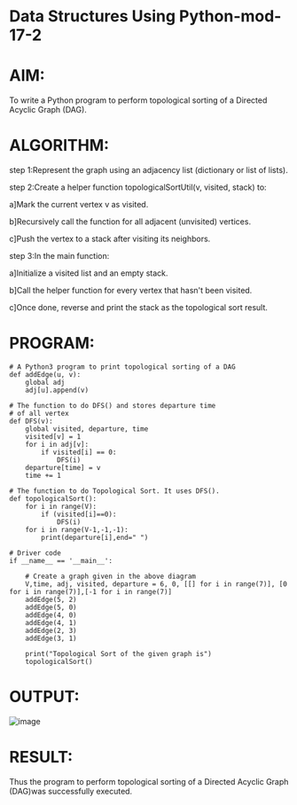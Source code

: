 # Data Structures Using Python-mod-17-2

# AIM:
 To write a Python program to perform topological sorting of a Directed Acyclic Graph (DAG).
# ALGORITHM:
step 1:Represent the graph using an adjacency list (dictionary or list of lists).

step 2:Create a helper function topologicalSortUtil(v, visited, stack) to:

 a]Mark the current vertex v as visited.

 b]Recursively call the function for all adjacent (unvisited) vertices.

 c]Push the vertex to a stack after visiting its neighbors.

step 3:In the main function:

 a]Initialize a visited list and an empty stack.

 b]Call the helper function for every vertex that hasn't been visited.

 c]Once done, reverse and print the stack as the topological sort result.

# PROGRAM:
```
# A Python3 program to print topological sorting of a DAG
def addEdge(u, v):
	global adj
	adj[u].append(v)

# The function to do DFS() and stores departure time
# of all vertex
def DFS(v):
	global visited, departure, time
	visited[v] = 1
	for i in adj[v]:
		if visited[i] == 0:
			DFS(i)
	departure[time] = v
	time += 1

# The function to do Topological Sort. It uses DFS().
def topologicalSort():
    for i in range(V):
        if (visited[i]==0):
            DFS(i)
    for i in range(V-1,-1,-1):
        print(departure[i],end=" ")

# Driver code
if __name__ == '__main__':

	# Create a graph given in the above diagram
	V,time, adj, visited, departure = 6, 0, [[] for i in range(7)], [0 for i in range(7)],[-1 for i in range(7)]
	addEdge(5, 2)
	addEdge(5, 0)
	addEdge(4, 0)
	addEdge(4, 1)
	addEdge(2, 3)
	addEdge(3, 1)

	print("Topological Sort of the given graph is")
	topologicalSort()

```
# OUTPUT:
![image](https://github.com/user-attachments/assets/7abf918a-a5ac-4424-a1ea-19472752b8d3)

# RESULT:
Thus the program to perform topological sorting of a Directed Acyclic Graph (DAG)was successfully executed.
    

